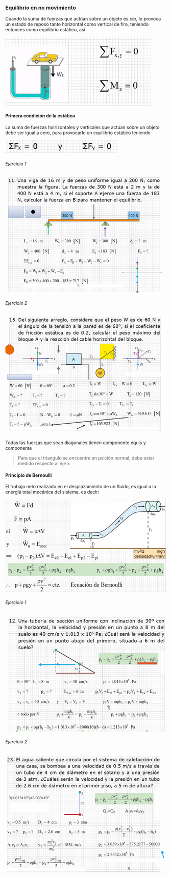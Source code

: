 ### Equilibrio en no movimiento

Cuando la suma de fuerzas que actúan sobre un objeto es cer, lo provoca un estado de reposo tanto horizontal como vertical de firo, teniendo entonces como equilibrio estático, así

<img src="./img/2021-08-30-08-48.png">

#### Primera condición de la estática

La suma de fuerzas hoirizontales y verticales que actúan sobre un objeto debe ser igual a cero, para provocarle un equilibrio estático teniendo

<img src="./img/2021-08-30-08-49.png">

###### Ejercicio 1

<img src="./img/2021-08-30-09-06.png">

###### Ejercicio 2

<img src="./img/2021-08-30-09-24.png">

Todas las fuerzas que sean diagonales tienen componente equis y componente

> Para que el triangulo se encuentre en psición normal, debe estar medido respecto al eje x

#### Principio de Bernoulli

El trabajo neto realizado en el desplazamiento de un fluido, es igual a la energíá total mecánica del sistema, es decir:

<img src="./img/2021-08-30-09-37.png">

###### Ejercicio 1

<img src="./img/2021-08-30-10-06.png">

###### Ejercicio 2

<img src="./img/2021-08-31-08-11.png">